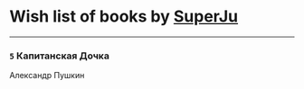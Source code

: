 # Wish list of books by [SuperJu](https://soundcloud.com/julia-lapan-741189633)
---

### `5` Капитанская Дочка
Александр Пушкин


